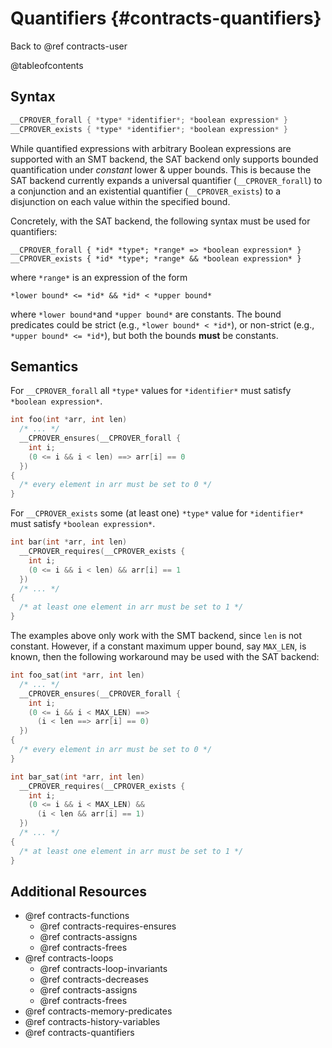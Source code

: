 # Quantifiers {#contracts-quantifiers}

Back to @ref contracts-user

@tableofcontents

## Syntax

```c
__CPROVER_forall { *type* *identifier*; *boolean expression* }
__CPROVER_exists { *type* *identifier*; *boolean expression* }
```

While quantified expressions with arbitrary Boolean expressions are supported with an SMT backend, the SAT backend only supports bounded quantification under _constant_ lower & upper bounds. This is because the SAT backend currently expands a universal quantifier (`__CPROVER_forall`) to a conjunction and an existential quantifier (`__CPROVER_exists`) to a disjunction on each value within the specified bound.

Concretely, with the SAT backend, the following syntax must be used for quantifiers:

```
__CPROVER_forall { *id* *type*; *range* => *boolean expression* }
__CPROVER_exists { *id* *type*; *range* && *boolean expression* }
```

where `*range*` is an expression of the form

```
*lower bound* <= *id* && *id* < *upper bound*
```

where `*lower bound*`and `*upper bound*` are constants.
The bound predicates could be strict (e.g., `*lower bound* < *id*`),
or non-strict (e.g., `*upper bound* <= *id*`),
but both the bounds **must** be constants.


## Semantics

For `__CPROVER_forall` all `*type*` values for `*identifier*` must satisfy
`*boolean expression*`.

```c
int foo(int *arr, int len)
  /* ... */
  __CPROVER_ensures(__CPROVER_forall {
    int i;
    (0 <= i && i < len) ==> arr[i] == 0
  })
{
  /* every element in arr must be set to 0 */
}
```

For `__CPROVER_exists` some (at least one) `*type*` value for `*identifier*`
must satisfy `*boolean expression*`.

```c
int bar(int *arr, int len)
  __CPROVER_requires(__CPROVER_exists {
    int i;
    (0 <= i && i < len) && arr[i] == 1
  })
  /* ... */
{
  /* at least one element in arr must be set to 1 */
}
```

The examples above only work with the SMT backend, since `len` is not constant.
However, if a constant maximum upper bound, say `MAX_LEN`, is known,
then the following workaround may be used with the SAT backend:

```c
int foo_sat(int *arr, int len)
  /* ... */
  __CPROVER_ensures(__CPROVER_forall {
    int i;
    (0 <= i && i < MAX_LEN) ==>
      (i < len ==> arr[i] == 0)
  })
{
  /* every element in arr must be set to 0 */
}

int bar_sat(int *arr, int len)
  __CPROVER_requires(__CPROVER_exists {
    int i;
    (0 <= i && i < MAX_LEN) &&
      (i < len && arr[i] == 1)
  })
  /* ... */
{
  /* at least one element in arr must be set to 1 */
}
```

## Additional Resources

- @ref contracts-functions
  - @ref contracts-requires-ensures
  - @ref contracts-assigns
  - @ref contracts-frees
- @ref contracts-loops
  - @ref contracts-loop-invariants
  - @ref contracts-decreases
  - @ref contracts-assigns
  - @ref contracts-frees
- @ref contracts-memory-predicates
- @ref contracts-history-variables
- @ref contracts-quantifiers
